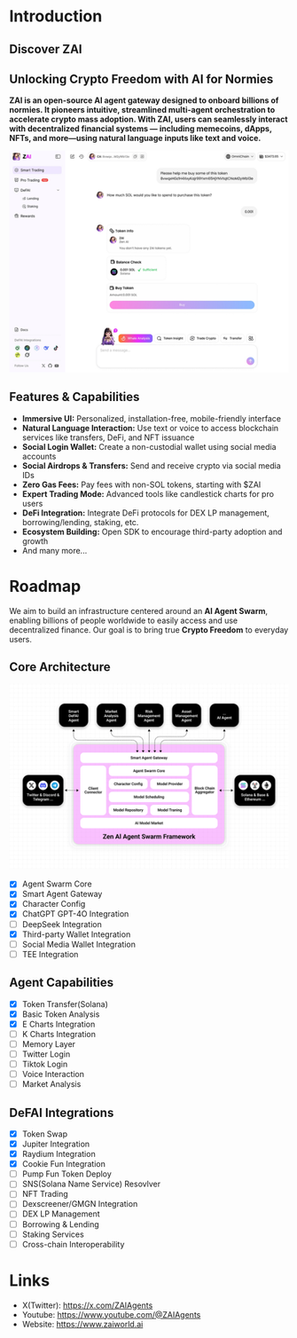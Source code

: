 # Introduction
## Discover ZAI
## Unlocking Crypto Freedom with AI for Normies
**ZAI is an open-source AI agent gateway designed to onboard billions of normies. It pioneers intuitive, streamlined multi-agent orchestration to accelerate crypto mass adoption. With ZAI, users can seamlessly interact with decentralized financial systems — including memecoins, dApps, NFTs, and more—using natural language inputs like text and voice.**  

  
![](./zai-agent/public/chat.jpg)

  
## Features & Capabilities
- **Immersive UI:** Personalized, installation-free, mobile-friendly interface
- **Natural Language Interaction:** Use text or voice to access blockchain services like transfers, DeFi, and NFT issuance
- **Social Login Wallet:** Create a non-custodial wallet using social media accounts
- **Social Airdrops & Transfers:** Send and receive crypto via social media IDs
- **Zero Gas Fees:** Pay fees with non-SOL tokens, starting with $ZAI
- **Expert Trading Mode:** Advanced tools like candlestick charts for pro users
- **DeFi Integration:** Integrate DeFi protocols for DEX LP management, borrowing/lending, staking, etc.
- **Ecosystem Building:** Open SDK to encourage third-party adoption and growth
- And many more...
# Roadmap
We aim to build an infrastructure centered around an **AI Agent Swarm**, enabling billions of people worldwide to easily access and use decentralized finance. Our goal is to bring true **Crypto Freedom** to everyday users.
## Core Architecture
![](./zai-agent/public/framework.png)
- [x] Agent Swarm Core
- [x] Smart Agent Gateway
- [x] Character Config
- [x] ChatGPT GPT-4O Integration
- [ ] DeepSeek Integration
- [x] Third-party Wallet Integration
- [ ] Social Media Wallet Integration
- [ ] TEE Integration
## Agent Capabilities
- [x] Token Transfer(Solana)
- [x] Basic Token Analysis
- [x] E Charts Integration
- [ ] K Charts Integration 
- [ ] Memory Layer
- [ ] Twitter Login
- [ ] Tiktok Login
- [ ] Voice Interaction
- [ ] Market Analysis
## DeFAI Integrations
- [x] Token Swap
- [x] Jupiter Integration
- [x] Raydium Integration
- [x] Cookie Fun Integration
- [ ] Pump Fun Token Deploy
- [ ] SNS(Solana Name Service) Resovlver
- [ ] NFT Trading
- [ ] Dexscreener/GMGN Integration
- [ ] DEX LP Management
- [ ] Borrowing & Lending
- [ ] Staking Services
- [ ] Cross-chain Interoperability
# Links
- X(Twitter): https://x.com/ZAIAgents
- Youtube: https://www.youtube.com/@ZAIAgents
- Website: https://www.zaiworld.ai

